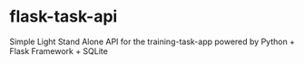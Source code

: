 # flask-task-api
Simple Light Stand Alone API for the training-task-app powered by Python + Flask Framework + SQLite
